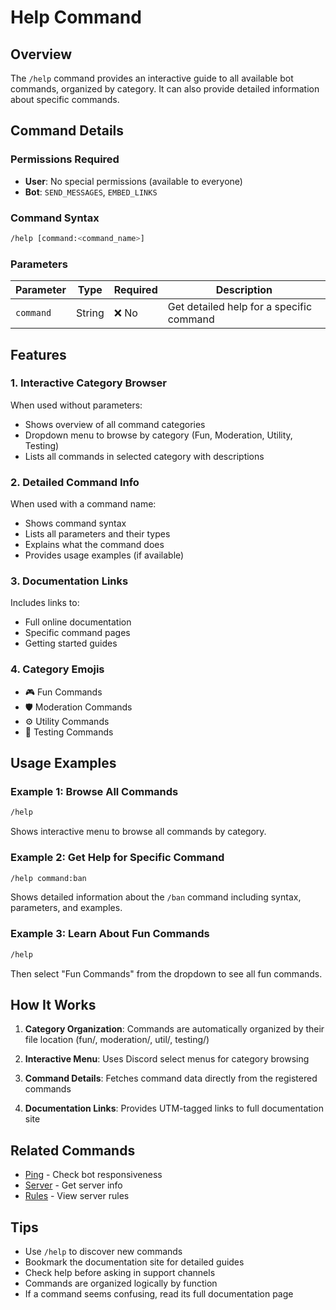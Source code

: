 # Help Command

## Overview

The `/help` command provides an interactive guide to all available bot commands, organized by category. It can also provide detailed information about specific commands.

## Command Details

### Permissions Required

* **User**: No special permissions (available to everyone)
* **Bot**: `SEND_MESSAGES`, `EMBED_LINKS`

### Command Syntax

```bash
/help [command:<command_name>]
```

### Parameters

| Parameter | Type | Required | Description |
|-----------|------|----------|-------------|
| `command` | String | ❌ No | Get detailed help for a specific command |

## Features

### 1. **Interactive Category Browser**

When used without parameters:

* Shows overview of all command categories
* Dropdown menu to browse by category (Fun, Moderation, Utility, Testing)
* Lists all commands in selected category with descriptions

### 2. **Detailed Command Info**

When used with a command name:

* Shows command syntax
* Lists all parameters and their types
* Explains what the command does
* Provides usage examples (if available)

### 3. **Documentation Links**

Includes links to:

* Full online documentation
* Specific command pages
* Getting started guides

### 4. **Category Emojis**

* 🎮 Fun Commands
* 🛡️ Moderation Commands
* ⚙️ Utility Commands
* 🧪 Testing Commands

## Usage Examples

### Example 1: Browse All Commands

```bash
/help
```

Shows interactive menu to browse all commands by category.

### Example 2: Get Help for Specific Command

```bash
/help command:ban
```

Shows detailed information about the `/ban` command including syntax, parameters, and examples.

### Example 3: Learn About Fun Commands

```bash
/help
```

Then select "Fun Commands" from the dropdown to see all fun commands.

## How It Works

1. **Category Organization**: Commands are automatically organized by their file location (fun/, moderation/, util/, testing/)

2. **Interactive Menu**: Uses Discord select menus for category browsing

3. **Command Details**: Fetches command data directly from the registered commands

4. **Documentation Links**: Provides UTM-tagged links to full documentation site

## Related Commands

* [Ping](ping.md) - Check bot responsiveness
* [Server](server.md) - Get server info
* [Rules](rules.md) - View server rules

## Tips

* Use `/help` to discover new commands
* Bookmark the documentation site for detailed guides
* Check help before asking in support channels
* Commands are organized logically by function
* If a command seems confusing, read its full documentation page
